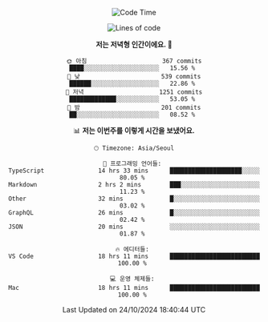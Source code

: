 <div align='center'>
 
<!--START_SECTION:waka-->
![Code Time](http://img.shields.io/badge/Code%20Time-3%2C908%20hrs%2017%20mins-blue)

![Lines of code](https://img.shields.io/badge/%EC%A0%80%EB%8A%94%20%EC%97%AC%ED%83%9C%EA%B9%8C%EC%A7%80%20-1.4%20million%20%EC%A4%84%EC%9D%98%20%EC%BD%94%EB%93%9C%EB%A5%BC%20%EC%9E%91%EC%84%B1%ED%96%88%EC%96%B4%EC%9A%94.-blue)

**저는 저녁형 인간이에요. 🦉** 

```text
🌞 아침                     367 commits         ████░░░░░░░░░░░░░░░░░░░░░   15.56 % 
🌆 낮　                     539 commits         ██████░░░░░░░░░░░░░░░░░░░   22.86 % 
🌃 저녁                     1251 commits        █████████████░░░░░░░░░░░░   53.05 % 
🌙 밤　                     201 commits         ██░░░░░░░░░░░░░░░░░░░░░░░   08.52 % 
```


📊 **저는 이번주를 이렇게 시간을 보냈어요.** 

```text
🕑︎ Timezone: Asia/Seoul

💬 프로그래밍 언어들: 
TypeScript               14 hrs 33 mins      ████████████████████░░░░░   80.05 % 
Markdown                 2 hrs 2 mins        ███░░░░░░░░░░░░░░░░░░░░░░   11.23 % 
Other                    32 mins             █░░░░░░░░░░░░░░░░░░░░░░░░   03.02 % 
GraphQL                  26 mins             █░░░░░░░░░░░░░░░░░░░░░░░░   02.42 % 
JSON                     20 mins             ░░░░░░░░░░░░░░░░░░░░░░░░░   01.87 % 

🔥 에디터들: 
VS Code                  18 hrs 11 mins      █████████████████████████   100.00 % 

💻 운영 체제들: 
Mac                      18 hrs 11 mins      █████████████████████████   100.00 % 
```


 Last Updated on 24/10/2024 18:40:44 UTC
<!--END_SECTION:waka-->
 </div>
<!---
Emewjin/Emewjin is a ✨ special ✨ repository because its `README.md` (this file) appears on your GitHub profile.
You can click the Preview link to take a look at your changes.
--->

